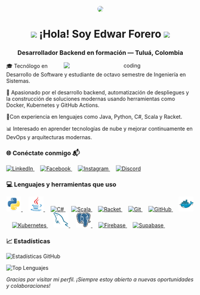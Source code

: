 <p align="center">
  <img 
    src="https://user-images.githubusercontent.com/74038190/212284158-e840e285-664b-44d7-b79b-e264b5e54825.gif" 
    width="400" 
    style="border-radius: 15px;" 
  />
</p>

<h1 align="center">  
  <img src="https://media.giphy.com/media/hvRJCLFzcasrR4ia7z/giphy.gif" width="35"/> ¡Hola! Soy Edwar Forero  <img src="https://media.giphy.com/media/hvRJCLFzcasrR4ia7z/giphy.gif" width="35"/>
</h1>
<h3 align="center">Desarrollador Backend en formación — Tuluá, Colombia </h3>

<div align="center" >
  <img src="https://user-images.githubusercontent.com/74038190/225813708-98b745f2-7d22-48cf-9150-083f1b00d6c9.gif" alt="coding" align="right" width="350" />
</div>

🎓  Tecnólogo en Desarrollo de Software y estudiante de octavo 
  semestre de Ingeniería en Sistemas.

🚀 Apasionado por el desarrollo backend, automatización de despliegues 
y la construcción de soluciones modernas usando herramientas como Docker, Kubernetes y GitHub Actions.

🔧Con experiencia en lenguajes como Java, Python, C#, Scala y Racket.

📊 Interesado en aprender tecnologías de nube y mejorar continuamente 
en DevOps y arquitecturas modernas.

### 🌐 Conéctate conmigo 📬

<p align="left">
  <a href="https://linkedin.com/in/edwar-forero-blanco-993a96294/">
    <img src="https://raw.githubusercontent.com/rahuldkjain/github-profile-readme-generator/master/src/images/icons/Social/linked-in-alt.svg" alt="LinkedIn" width="35" />
  </a>&nbsp;&nbsp;&nbsp;
  <a href="https://fb.com/edwaryamir.foreroblanco">
    <img src="https://raw.githubusercontent.com/rahuldkjain/github-profile-readme-generator/master/src/images/icons/Social/facebook.svg" alt="Facebook" width="35" />
  </a>&nbsp;&nbsp;&nbsp;
  <a href="https://instagram.com/edwarfb7/">
    <img src="https://raw.githubusercontent.com/rahuldkjain/github-profile-readme-generator/master/src/images/icons/Social/instagram.svg" alt="Instagram" width="35" />
  </a>&nbsp;&nbsp;&nbsp;
  <a href="https://discordapp.com/users/759579843611721779">
    <img src="https://raw.githubusercontent.com/rahuldkjain/github-profile-readme-generator/master/src/images/icons/Social/discord.svg" alt="Discord" width="35" />
  </a>
</p>

### 💻 Lenguajes y herramientas que uso

<p align="left">
  <a href="https://www.python.org" target="_blank" rel="noreferrer">
    <img src="https://raw.githubusercontent.com/devicons/devicon/master/icons/python/python-original.svg" alt="Python" width="40" height="40" />
  </a>&nbsp;&nbsp;&nbsp;
  
  <a href="https://www.java.com" target="_blank" rel="noreferrer">
    <img src="https://raw.githubusercontent.com/devicons/devicon/master/icons/java/java-original.svg" alt="Java" width="40" height="40" />
  </a>&nbsp;&nbsp;&nbsp;
  
  <a href="https://dotnet.microsoft.com/es-es/languages/csharp">
  <img src="https://upload.wikimedia.org/wikipedia/commons/thumb/0/0d/C_Sharp_wordmark.svg/464px-C_Sharp_wordmark.svg.png" alt="C#" width="40" height="40" />
  </a>&nbsp;&nbsp;&nbsp;
  
  <a href="https://www.scala-lang.org/" target="_blank" rel="noreferrer">
    <img src="https://raw.githubusercontent.com/OlegIlyenko/scala-icon/master/scala-icon.png" alt="Scala" width="40" height="40" />
  </a>&nbsp;&nbsp;&nbsp;
  
  <a href="https://racket-lang.org/" target="_blank" rel="noreferrer">
    <img src="https://raw.githubusercontent.com/librariesio/pictogram/master/vendor/assets/images/racket/racket.png" alt="Racket" width="40" height="40" />
  </a>&nbsp;&nbsp;&nbsp;
  
  <a href="https://git-scm.com/" target="_blank" rel="noreferrer">
    <img src="https://www.vectorlogo.zone/logos/git-scm/git-scm-icon.svg" alt="Git" width="40" height="40" />
  </a>&nbsp;&nbsp;&nbsp;
  
  <a href="https://github.com/Edwar-Forero" title="Mi perfil en GitHub">
  <img src="https://github.githubassets.com/images/modules/logos_page/GitHub-Mark.png" alt="GitHub" width="40" height="40" />
  </a>&nbsp;&nbsp;&nbsp;
  
  <a href="https://www.docker.com/" target="_blank" rel="noreferrer">
    <img src="https://raw.githubusercontent.com/devicons/devicon/master/icons/docker/docker-original.svg" alt="Docker" width="40" height="40" />
  </a>&nbsp;&nbsp;&nbsp;
  
  <a href="https://kubernetes.io/" target="_blank" rel="noreferrer">
    <img src="https://upload.wikimedia.org/wikipedia/commons/3/39/Kubernetes_logo_without_workmark.svg" alt="Kubernetes" width="40" height="40" />
  </a>&nbsp;&nbsp;&nbsp;
  
  <a href="https://www.mysql.com/" target="_blank" rel="noreferrer">
    <img src="https://raw.githubusercontent.com/devicons/devicon/master/icons/mysql/mysql-original.svg" alt="MySQL" width="40" height="40" />
  </a>&nbsp;&nbsp;&nbsp;
  
  <a href="https://www.postgresql.org/" target="_blank" rel="noreferrer">
    <img src="https://raw.githubusercontent.com/devicons/devicon/master/icons/postgresql/postgresql-original.svg" alt="PostgreSQL" width="40" height="40" />
  </a>&nbsp;&nbsp;&nbsp;
  
  <a href="https://firebase.google.com/" target="_blank" rel="noreferrer">
    <img src="https://www.vectorlogo.zone/logos/firebase/firebase-icon.svg" alt="Firebase" width="40" height="40" />
  </a>&nbsp;&nbsp;&nbsp;
  
  <a href="https://supabase.com/" target="_blank" rel="noreferrer">
    <img src="https://avatars.githubusercontent.com/u/54469796?s=200&v=4" alt="Supabase" width="40" height="40" />
  </a>&nbsp;&nbsp;&nbsp;
  
</p>

### 📈 Estadísticas

<p align="left">
  <img src="https://github-readme-stats.vercel.app/api?username=edwar-forero&show_icons=true&theme=radical" alt="Estadísticas GitHub" />
</p>

<p align="left">
  <img src="https://github-readme-stats.vercel.app/api/top-langs?username=edwar-forero&show_icons=true&locale=es&layout=compact&theme=radical" alt="Top Lenguajes" />
</p>

_Gracias por visitar mi perfil. ¡Siempre estoy abierto a nuevas oportunidades y colaboraciones!_
